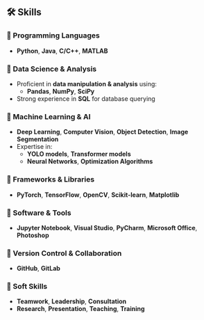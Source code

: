 ## 🛠 Skills  

### 🔹 Programming Languages  
- **Python**, **Java**, **C/C++**, **MATLAB**  

### 🔹 Data Science & Analysis  
- Proficient in **data manipulation & analysis** using:  
  - **Pandas**, **NumPy**, **SciPy**  
- Strong experience in **SQL** for database querying  

### 🔹 Machine Learning & AI  
- **Deep Learning**, **Computer Vision**, **Object Detection**, **Image Segmentation**  
- Expertise in:  
  - **YOLO models**, **Transformer models**  
  - **Neural Networks**, **Optimization Algorithms**  

### 🔹 Frameworks & Libraries  
- **PyTorch**, **TensorFlow**, **OpenCV**, **Scikit-learn**, **Matplotlib**  

### 🔹 Software & Tools  
- **Jupyter Notebook**, **Visual Studio**, **PyCharm**, **Microsoft Office**, **Photoshop**  

### 🔹 Version Control & Collaboration  
- **GitHub**, **GitLab**  

### 🔹 Soft Skills  
- **Teamwork**, **Leadership**, **Consultation**  
- **Research**, **Presentation**, **Teaching**, **Training**  

